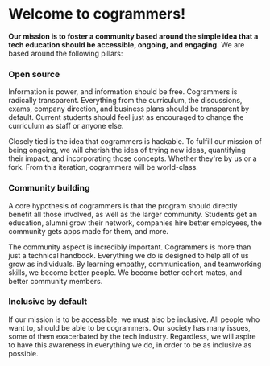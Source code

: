 # Welcome to cogrammers!

**Our mission is to foster a community based around the simple idea that a tech education should be accessible, ongoing, and engaging.** We are based around the following pillars:

### Open source
Information is power, and information should be free. Cogrammers is radically transparent. Everything from the curriculum, the discussions, exams, company direction, and business plans should be transparent by default. Current students should feel just as encouraged to change the curriculum as staff or anyone else.

Closely tied is the idea that cogrammers is hackable. To fulfill our mission of being ongoing, we will cherish the idea of trying new ideas, quantifying their impact, and incorporating those concepts. Whether they're by us or a fork. From this iteration, cogrammers will be world-class.

### Community building
A core hypothesis of cogrammers is that the program should directly benefit all those involved, as well as the larger community. Students get an education, alumni grow their network, companies hire better employees, the community gets apps made for them, and more.

The community aspect is incredibly important. Cogrammers is more than just a technical handbook. Everything we do is designed to help all of us grow as individuals. By learning empathy, communication, and teamworking skills, we become better people. We become better cohort mates, and better community members.

### Inclusive by default
If our mission is to be accessible, we must also be inclusive. All people who want to, should be able to be cogrammers. Our society has many issues, some of them exacerbated by the tech industry. Regardless, we will aspire to have this awareness in everything we do, in order to be as inclusive as possible.
